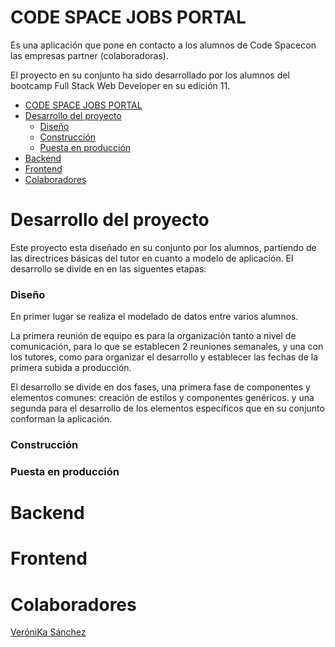 # CODE SPACE JOBS PORTAL

Es una aplicación que pone en contacto a los alumnos de Code Spacecon las empresas partner (colaboradoras).

El proyecto en su conjunto ha sido desarrollado por los alumnos del bootcamp Full Stack Web Developer en su edición 11.

- [CODE SPACE JOBS PORTAL](#code-space-jobs-portal)
- [Desarrollo del proyecto](#desarrollo-del-proyecto)
    - [Diseño](#diseño)
    - [Construcción](#construcción)
    - [Puesta en producción](#puesta-en-producción)
- [Backend](#backend)
- [Frontend](#frontend)
- [Colaboradores](#colaboradores)

# Desarrollo del proyecto
Este proyecto esta diseñado en su conjunto por los alumnos, partiendo de las directrices básicas del tutor en cuanto a modelo de aplicación.
El desarrollo se divide en en las siguentes etapas:
### Diseño
En primer lugar se realiza el modelado de datos entre varios alumnos. 

La primera reunión de equipo es para la organización tanto a nivel de comunicación, para lo que se establecen 2 reuniones semanales, y una con los tutores, como para organizar el desarrollo y establecer las fechas de la primera subida a producción.

El desarrollo se divide en dos fases, una primera fase de componentes y elementos comunes: creación de estilos y componentes genéricos. y una segunda para el desarrollo de los elementos específicos que en su conjunto conforman la aplicación.

### Construcción
### Puesta en producción

# Backend
# Frontend
# Colaboradores
[VeróniKa Sánchez](https://github.com/VkaSC)